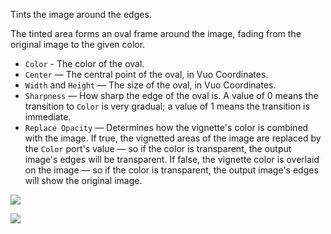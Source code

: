 Tints the image around the edges.

The tinted area forms an oval frame around the image, fading from the original image to the given color.

   - `Color` - The color of the oval.
   - `Center` — The central point of the oval, in Vuo Coordinates.
   - `Width` and `Height` — The size of the oval, in Vuo Coordinates.
   - `Sharpness` — How sharp the edge of the oval is. A value of 0 means the transition to `Color` is very gradual; a value of 1 means the transition is immediate.
   - `Replace Opacity` — Determines how the vignette's color is combined with the image.  If true, the vignetted areas of the image are replaced by the `Color` port's value — so if the color is transparent, the output image's edges will be transparent.  If false, the vignette color is overlaid on the image — so if the color is transparent, the output image's edges will show the original image.

![](mountains.png)

![](vignette.png)
